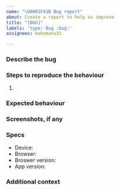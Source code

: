 ```yaml
---
name: "\U0001F41B Bug report"
about: Create a report to help us improve
title: "[BUG]"
labels: 'type: Bug :bug:'
assignees: kokomanu31

---
```


### Describe the bug
<!--
  A clear and concise description of what the bug is.
  eg.: When I click on the sort button, it refreshes the page
-->

### Steps to reproduce the behaviour
<!--
  Enumerate the steps that can be followed to replicate the issue
  eg.: 1. Go to '...' screen
  2. Click on '...' button
  3. See error
-->
1. 

### Expected behaviour
<!--
  A clear and concise description of what you expected to happen.
  eg.: When I click on the sort button, I expect the meals to be sorted in alphabetical order.
-->

### Screenshots, if any
<!--
  If applicable, add screenshots, a GIF or a video recording to help explain your problem.

  Note: If none, write *N/A* as the answer to this question
-->

### Specs
<!--
  This will us best be able to replicate the issue if it is related to a specific device or browser.
  You can get the broswer version at [Chrome: chrome://settings/help] or [Firefox: about:preferences#general > Under 'Firefox Updates'] or [Edge edge://settings/help > Under 'About Microsoft Edge']

  eg.: - Device: Android
  - Browser: Chrome
  - Broswer version: 131.0.6778.265
  - App version: 1.0.0
-->
- Device: 
- Browser: 
- Broswer version:
- App version: 

### Additional context
<!--
  Add any other context about the problem here such as links, references, links to other ressources, etc.

  Note: If none, write *N/A* as the answer to this question
-->
